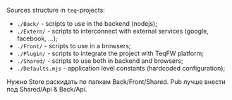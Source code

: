 Sources structure in `teq`-projects:

* `./Back/` - scripts to use in the backend (nodejs);
* `./Extern/` - scripts to interconnect with external services (google, facebook, ...);
* `./Front/` - scripts to use in a browsers;
* `./Plugin/` - scripts to integrate the project with TeqFW platform;
* `./Shared/` - scripts to use both in backend and browsers;
* `./Defaults.mjs` - application level constants (hardcoded configuration);

Нужно Store раскидать по папкам Back/Front/Shared. Pub лучше внести под Shared/Api & Back/Api.
